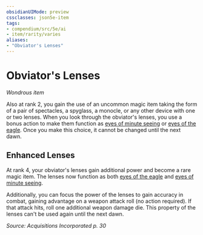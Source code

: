 ```yaml
---
obsidianUIMode: preview
cssclasses: json5e-item
tags:
- compendium/src/5e/ai
- item/rarity/varies
aliases: 
- "Obviator's Lenses"
---
```

# Obviator's Lenses
*Wondrous item*  


Also at rank 2, you gain the use of an uncommon magic item taking the form of a pair of spectacles, a spyglass, a monocle, or any other device with one or two lenses. When you look through the obviator's lenses, you use a bonus action to make them function as [eyes of minute seeing](Mechanics/items/eyes-of-minute-seeing.md) or [eyes of the eagle](Mechanics/items/eyes-of-the-eagle.md). Once you make this choice, it cannot be changed until the next dawn.

## Enhanced Lenses

At rank 4, your obviator's lenses gain additional power and become a rare magic item. The lenses now function as both [eyes of the eagle](Mechanics/items/eyes-of-the-eagle.md) and [eyes of minute seeing](Mechanics/items/eyes-of-minute-seeing.md).

Additionally, you can focus the power of the lenses to gain accuracy in combat, gaining advantage on a weapon attack roll (no action required). If that attack hits, roll one additional weapon damage die. This property of the lenses can't be used again until the next dawn.

*Source: Acquisitions Incorporated p. 30*